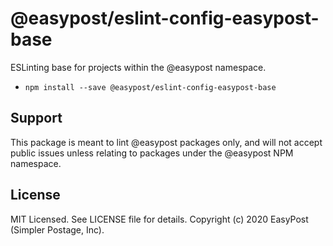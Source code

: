 @easypost/eslint-config-easypost-base
======================================

ESLinting base for projects within the @easypost namespace.

* `npm install --save @easypost/eslint-config-easypost-base`


Support
-------

This package is meant to lint @easypost packages only, and will not accept public issues unless
relating to packages under the @easypost NPM namespace.


License
------

MIT Licensed. See LICENSE file for details.
Copyright (c) 2020 EasyPost (Simpler Postage, Inc).
